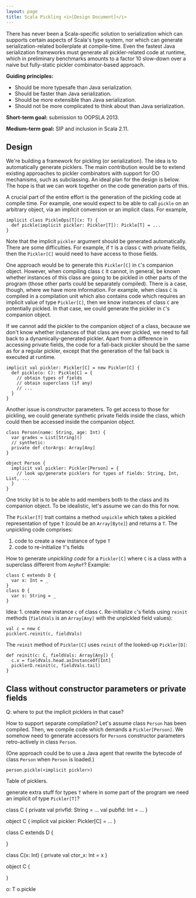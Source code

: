 ```yaml
---
layout: page
title: Scala Pickling <i>[Design Document]</i>
---
```


There has never been a Scala-specific solution to serialization which can
supports certain aspects of Scala's type system, nor which can generate
serialization-related boilerplate at compile-time. Even the fastest Java
serialization frameworks must generate all pickler-related code at runtime,
which in preliminary benchmarks amounts to a factor 10 slow-down over a naive
but fully-static pickler combinator-based approach.

**Guiding principles:**

- Should be more typesafe than Java serialization.
- Should be faster than Java serialization.
- Should be more extensible than Java serialization.
- Should not be more complicated to think about than Java serialization.

**Short-term goal:** submission to OOPSLA 2013.

**Medium-term goal:** SIP and inclusion in Scala 2.11.

## Design

We're building a framework for pickling (or serialization). The idea is to
automatically generate picklers. The main contribution would be to extend
existing approaches to pickler combinators with support for OO mechanisms,
such as subclassing. An ideal plan for the design is below. The hope is that
we can work together on the code generation parts of this.

A crucial part of the entire effort is the generation of the pickling code at
compile time. For example, one would expect to be able to call `pickle` on an
arbitrary object, via an implicit conversion or an implicit class. For
example,

    implicit class PickleOps[T](x: T) {
      def pickle(implicit pickler: Pickler[T]): Pickle[T] = ...
    }

Note that the implicit `pickler` argument should be generated automatically.
There are some difficulties. For example, if `T` is a class `C` with private
fields, then the `Pickler[C]` would need to have access to those fields.

One approach would be to generate this `Pickler[C]` in `C`'s companion object.
However, when compiling class `C` it cannot, in general, be known whether
instances of this class are going to be pickled in other parts of the program
(those other parts could be separately compiled). There is a case, though,
where we have more information. For example, when class `C` is compiled in a
compilation unit which also contains code which requires an implicit value of
type `Pickler[C]`, then we know instances of class `C` are potentially
pickled. In that case, we could generate the pickler in `C`'s companion
object.

If we cannot add the pickler to the companion object of a class, because we
don't know whether instances of that class are ever pickled, we need to fall
back to a dynamically-generated pickler. Apart from a difference in accessing
private fields, the code for a fall-back pickler should be the same as for a
regular pickler, except that the generation of the fall back is executed at
runtime.

    implicit val pickler: Pickler[C] = new Pickler[C] {
      def pickle(o: C): Pickle[C] = {
        // obtain types of fields
        // obtain superclass (if any)
        // ...
      }
    }

Another issue is constructor parameters. To get access to those for pickling,
we could generate synthetic private fields inside the class, which could then
be accessed inside the companion object.

    class Person(name: String, age: Int) {
      var grades = List[String]()
      // synthetic:
      private def ctorArgs: Array[Any]
    }

    object Person {
      implicit val pickler: Pickler[Person] = {
        // look up/generate picklers for types of fields: String, Int, List, ...
      }
    }

One tricky bit is to be able to add members both to the class and its
companion object. To be idealistic, let's assume we can do this for now.

The `Pickler[T]` trait contains a method `unpickle` which takes a pickled
representation of type `T` (could be an `Array[Byte]`) and returns a `T`. The
unpickling code comprises:

  1. code to create a new instance of type `T`
  2. code to re-initialize `T`'s fields

How to generate _unpickling code_ for a `Pickler[C]` where `C` is a class with
a superclass different from `AnyRef`? Example:

    class C extends D {
      var x: Int = _
    }
    class D {
      var s: String = _
    }

Idea: 1. create new instance `c` of class `C`. Re-initialize `c`'s fields
using `reinit` methods (`fieldVals` is an `Array[Any]` with the unpickled
field values):

    val c = new C
    picklerC.reinit(c, fieldVals)

The `reinit` method of `Pickler[C]` uses `reinit` of the looked-up
`Pickler[D]`:

    def reinit(c: C, fieldVals: Array[Any]) {
      c.x = fieldVals.head.asInstanceOf[Int]
      picklerD.reinit(c, fieldVals.tail)
    }



## Class without constructor parameters or private fields

Q: where to put the implicit picklers in that case?





How to support separate compilation? Let's assume class `Person` has been
compiled. Then, we compile code which demands a `Pickler[Person]`. We somehow
need to generate accessors for `Person`s constructor parameters retro-actively
in class `Person`.

(One approach could be to use a Java agent that rewrite the bytecode of class
`Person` when `Person` is loaded.)


    person.pickle(<implicit pickler>)


Table of picklers.


generate extra stuff for types `T` where in some part of the program we need
an implicit of type `Pickler[T]`?





class C {
  private val privfld: String = ...
  val pubfld: Int = ...
}

object C {
  implicit val pickler: Pickler[C] = ...
}


class C extends D {

}


class C(x: Int) {
  private val ctor_x: Int = x
}

object C {

}


o: T
o.pickle

